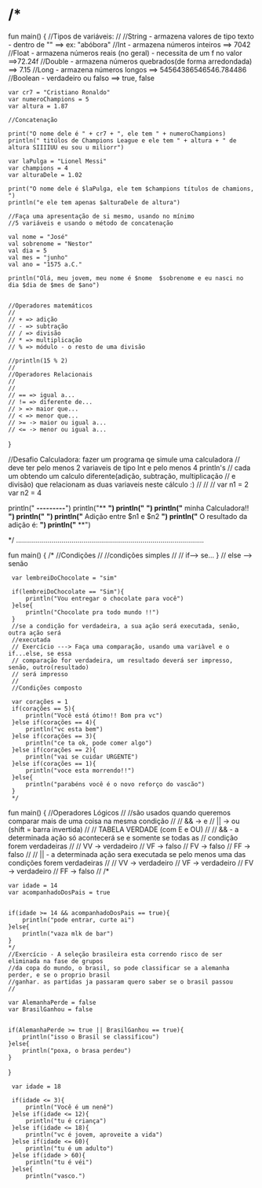 # /*
fun main() {
   //Tipos de variáveis: 
    //
    //String - armazena valores de tipo texto - dentro de ""  ==> ex: "abóbora" 
    //Int - armazena números inteiros ==> 7042
    //Float - armazena números reais (no geral) - necessita de um f no valor ==>72.24f
    //Double - armazena números quebrados(de forma arredondada) ==> 7.15
    //Long - armazena números longos ==> 54564386546546.784486
    //Boolean - verdadeiro ou falso ==> true, false
    
    var cr7 = "Cristiano Ronaldo" 
    var numeroChampions = 5 
    var altura = 1.87
    
    //Concatenação
    
    print("O nome dele é " + cr7 + ", ele tem " + numeroChampions)
    println(" titúlos de Champions League e ele tem " + altura + " de altura SIIIIUU eu sou u miliorr")
    
    var laPulga = "Lionel Messi"
    var champions = 4
    var alturaDele = 1.02
    
    print("O nome dele é $laPulga, ele tem $champions títulos de chamions, ")
    println("e ele tem apenas $alturaDele de altura")
    
    //Faça uma apresentação de si mesmo, usando no mínimo 
    //5 variáveis e usando o método de concatenação
    
    val nome = "José"
    val sobrenome = "Nestor"
    val dia = 5 
    val mes = "junho"
    val ano = "1575 a.C." 
    
    println("Olá, meu jovem, meu nome é $nome  $sobrenome e eu nasci no dia $dia de $mes de $ano")
    
   
    //Operadores matemáticos
    //
    // + => adição
    // - => subtração
    // / => divisão
    // * => multiplicação
    // % => módulo - o resto de uma divisão
    
    //println(15 % 2) 
    //
    //Operadores Relacionais 
    //
    //
    // == => igual a...
    // != => diferente de...
    // > => maior que... 
    // < => menor que...
    // >= -> maior ou igual a...
    // <= -> menor ou igual a...
    
    
    
    
    
}

 //Desafio Calculadora: fazer um programa qe simule	uma calculadora
 // deve ter pelo menos 2 variaveis de tipo Int e pelo menos 4 println's
 // cada um obtendo um calculo diferente(adição, subtração, multiplicação
 // e divisão) que relacionam as duas variaveis neste cálculo  :)
 // 
 // 
 // 
 var n1 = 2
 var n2 = 4


println("  ************---------************")
println("**                               **")
println("**                               **")
println("**        minha Calculadora!!    **")
println("**                               **")
println("** Adição entre $n1 e $n2        **")
println("** O resultado da adição é:      **")
println("**                               **")

*/
...............................................................................................

fun main() {
    /*
     //Condições
     //
     //condições simples
     //
     // if--> se...
}    // else --> senão

     var lembreiDoChocolate = "sim"

     if(lembreiDoChocolate == "Sim"){
         println("Vou entregar o chocolate para você")
     }else{
         println("Chocolate pra todo mundo !!")
     }    
     //se a condição for verdadeira, a sua ação será executada, senão, outra ação será
     //executada
     // Exercício ---> Faça uma comparação, usando uma variàvel e o if...else, se essa
     // comparação for verdadeira, um resultado deverá ser impresso, senão, outro(resultado)
     // será impresso
     //
     //Condições composto
     
     var corações = 1
     if(corações == 5){
         println("Você está ótimo!! Bom pra vc")
     }else if(corações == 4){
         println("vc esta bem")
     }else if(corações == 3){
         println("ce ta ok, pode comer algo")
     }else if(corações == 2){  
         println("vai se cuidar URGENTE")
     }else if(corações == 1){
         println("voce esta morrendo!!")
     }else{
         println("parabéns você é o novo reforço do vascão")
     }
     */
     
     
fun main() {
    //Operadores Lógicos
    //
    //são usados quando queremos comparar mais de uma coisa na mesma condição
    //
    // && -> e
    // || -> ou (shift = barra invertida)
    // 
    // TABELA VERDADE (com E e OU)
    // 
    // && - a determinada ação só acontecerá se e somente se todas as 
    //  condição forem verdadeiras
    // 
    // VV -> verdadeiro
    // VF -> falso
    // FV -> falso
    // FF -> falso
    // 
    // || - a determinada ação sera executada se pelo menos uma das condições forem verdadeiras
    // 
    // VV -> verdadeiro
    // VF -> verdadeiro
    // FV -> verdadeiro
    // FF -> falso
    // 
    /*
    
    var idade = 14 
    var acompanhadoDosPais = true
    
    
    if(idade >= 14 && acompanhadoDosPais == true){
        println("pode entrar, curte ai")
    }else{
        println("vaza mlk de bar")
    }
    */
    //Exercício - A seleção brasileira esta correndo risco de ser eliminada na fase de grupos
    //da copa do mundo, o brasil, so pode classificar se a alemanha perder, e se o proprio brasil
    //ganhar. as partidas ja passaram quero saber se o brasil passou
    //
    
    var AlemanhaPerde = false
    var BrasilGanhou = false
    
    
    if(AlemanhaPerde >= true || BrasilGanhou == true){
        println("isso o Brasil se classificou")
    }else{
        println("poxa, o brasa perdeu")
    }  
}

     var idade = 18 
    
     if(idade <= 3){
         println("Você é um nenê")
     }else if(idade <= 12){
         println("tu é criança")
     }else if(idade <= 18){
         println("vc é jovem, aproveite a vida")
     }else if(idade <= 60){
         println("tu é um adulto")
     }else if(idade > 60){
         println("tu é véi")
     }else{
         println("vasco.")

